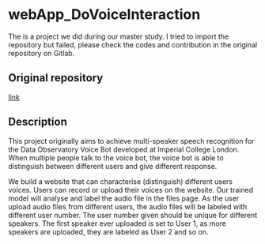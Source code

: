 # webApp_DoVoiceInteraction
The is a project we did during our master study. I tried to import the repository but failed, please check the codes and contribution in the original repository on Gitlab.
## Original repository
[link](https://gitlab.doc.ic.ac.uk/by21/webapp_dovoiceinteraction)
## Description
This project originally aims to achieve multi-speaker speech recognition for the Data Observatory Voice Bot developed at Imperial College London. When multiple people talk to the voice bot, the voice bot is able to distinguish between different users and give different response.

We build a website that can characterise (distinguish) different users voices. Users can record or upload their voices on the website. Our trained model will analyse and label the audio file in the files page. As the user upload audio files from different users, the audio files will be labeled with different user number. The user number given should be unique for different speakers. The first speaker ever uploaded is set to User 1, as more speakers are uploaded, they are labeled as User 2 and so on.
